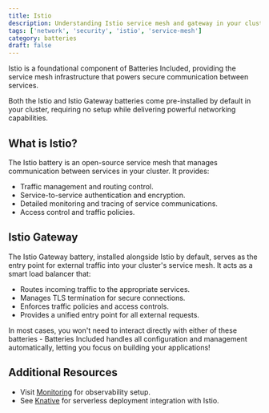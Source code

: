 ```yaml
---
title: Istio
description: Understanding Istio service mesh and gateway in your cluster.
tags: ['network', 'security', 'istio', 'service-mesh']
category: batteries
draft: false
---
```


Istio is a foundational component of Batteries Included, providing the service
mesh infrastructure that powers secure communication between services.

Both the Istio and Istio Gateway batteries come pre-installed by default in your
cluster, requiring no setup while delivering powerful networking capabilities.

## What is Istio?

The Istio battery is an open-source service mesh that manages communication
between services in your cluster. It provides:

- Traffic management and routing control.
- Service-to-service authentication and encryption.
- Detailed monitoring and tracing of service communications.
- Access control and traffic policies.

## Istio Gateway

The Istio Gateway battery, installed alongside Istio by default, serves as the
entry point for external traffic into your cluster's service mesh. It acts as a
smart load balancer that:

- Routes incoming traffic to the appropriate services.
- Manages TLS termination for secure connections.
- Enforces traffic policies and access controls.
- Provides a unified entry point for all external requests.

In most cases, you won't need to interact directly with either of these
batteries - Batteries Included handles all configuration and management
automatically, letting you focus on building your applications!

## Additional Resources

- Visit [Monitoring](/docs/monitoring) for observability setup.
- See [Knative](/docs/knative) for serverless deployment integration with Istio.
